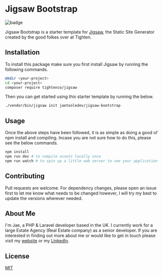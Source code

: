 # Jigsaw Bootstrap
![badge](https://img.shields.io/badge/Built%20For-Jigsaw-brightgreen)

Jigsaw Bootstrap is a starter template for [Jigsaw](https://jigsaw.tighten.co/), the Static Site Generator created by the good folkes over at Tighten.

## Installation

To install this package make sure you first install Jigsaw by running the following commands.

```bash
mkdir <your-project>
cd <your-project>
composer require tightenco/jigsaw
```
Then you can get started using this starter template by running the below.
```bash
./vendor/bin/jigsaw init jaetooledev/jigsaw-bootstrap
```
## Usage
Once the above steps have been followed, it is as simple as doing a good ol' npm install and compiling. Incase you are not sure how to do this, please see the below commands.

```bash
npm install
npm run dev # to compile assets locally once
npm run watch # to spin up a little web server to see your application using HMR
```

## Contributing
Pull requests are welcome. For dependency changes, please open an issue first to let me know what needs to be changed however, I will try my best to update the versions wherever needed.

## About Me
I'm Jae, a PHP & Laravel developer based in the UK. I currently work for a large Estate Agency (Real Estate company) as a senior developer. If you are interested in finding out more about me or would like to get in touch please visit my [website](https://jaetoole.dev/) or my [LinkedIn](https://www.linkedin.com/in/jae-toole/).

## License
[MIT](https://choosealicense.com/licenses/mit/)